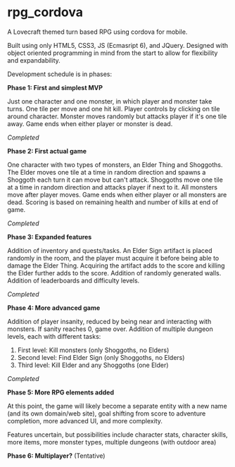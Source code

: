 # rpg_cordova
A Lovecraft themed turn based RPG using cordova for mobile.

Built using only HTML5, CSS3, JS (Ecmasript 6), and JQuery. Designed with object oriented programming in mind from the start to allow for
flexibility and expandability.

Development schedule is in phases:

**Phase 1: First and simplest MVP**

Just one character and one monster, in which player and monster take turns. One tile per move and one hit kill.
Player controls by clicking on tile around character. Monster moves randomly but attacks player if it's one tile away.
Game ends when either player or monster is dead.

*Completed*

**Phase 2: First actual game**

One character with two types of monsters, an Elder Thing and Shoggoths. The Elder moves one tile at a time in random direction
and spawns a Shoggoth each turn it can move but can't attack. Shoggoths move one tile at a time in random direction
and attacks player if next to it. All monsters move after player moves. Game ends when either player or all monsters are dead.  Scoring is based on remaining health and number of kills at end of game.

*Completed*

**Phase 3: Expanded features**

Addition of inventory and quests/tasks. An Elder Sign artifact is placed randomly in the room, and the player must acquire it before being able to damage the Elder Thing. Acquiring the artifact adds to the score and killing the Elder further adds to the score. Addition of randomly generated walls. Addition of leaderboards and difficulty levels.

*Completed*

**Phase 4: More advanced game**

Addition of player insanity, reduced by being near and interacting with monsters. If sanity reaches 0, game over. Addition of multiple dungeon levels, each with different tasks:

1) First level: Kill monsters (only Shoggoths, no Elders)
2) Second level: Find Elder Sign (only Shoggoths, no Elders)
3) Third level: Kill Elder and any Shoggoths (one Elder)

*Completed*

**Phase 5: More RPG elements added**

At this point, the game will likely become a separate entity with a new name (and its own domain/web site), goal shifting from score to adventure completion, more advanced UI, and more complexity.

Features uncertain, but possibilities include character stats, character skills, more items, more monster types, multiple dungeons (with outdoor area)

**Phase 6: Multiplayer?** (Tentative)
